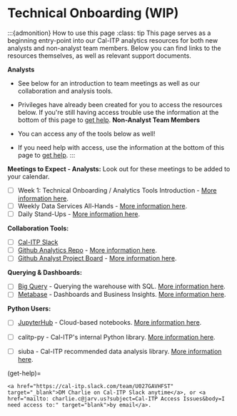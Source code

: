 # Technical Onboarding (WIP)
:::{admonition} How to use this page
:class: tip
This page serves as a beginning entry-point into our Cal-ITP analytics resources for both new analysts and non-analyst team members.
Below you can find links to the resources themselves, as well as relevant support documents.

**Analysts**
* See below for an introduction to team meetings as well as our collaboration and analysis tools.

* Privileges have already been created for you to access the resources below. If you're still having access trouble use the information at the bottom of this page to [get help](get-help).
**Non-Analyst Team Members**
* You can access any of the tools below as well!
* If you need help with access, use the information at the bottom of this page to [get help](get-help).
:::

**Meetings to Expect - Analysts:**
Look out for these meetings to be added to your calendar.

- [ ]  Week 1:  Technical Onboarding / Analytics Tools Introduction - [More information here](week-one-meeting).
- [ ]  Weekly Data Services All-Hands - [More information here](weekly-data-services).
- [ ]  Daily Stand-Ups - [More information here](daily-stand-ups).

**Collaboration Tools:**

- [ ] [Cal-ITP Slack](https://cal-itp.slack.com)
- [ ] [Github Analytics Repo](https://github.com/cal-itp/data-analyses) - [More information here](analytics-repo).
- [ ]  [Github Analyst Project Board](https://github.com/cal-itp/data-infra/projects/6)  - [More information here](analytics-project-board).

**Querying & Dashboards:**

- [ ]  [Big Query](https://console.cloud.google.com/bigquery/) - Querying the warehouse with SQL. [More information here](big-query).
- [ ]  [Metabase](https://dashboards.calitp.org/) - Dashboards and Business Insights. [More information here](metabase).

**Python Users:**

- [ ]  [JupyterHub](https://hubtest.k8s.calitp.jarv.us/) - Cloud-based notebooks. [More information here](jupyterhub).
- [ ]  calitp-py - Cal-ITP's internal Python library. [More information here](calitp).
- [ ]  siuba - Cal-ITP recommended data analysis library. [More information here](siuba).


(get-help)=
```{admonition} Still need access to a tool above?
<a href="https://cal-itp.slack.com/team/U027GAVHFST" target="_blank">DM Charlie on Cal-ITP Slack anytime</a>, or <a href="mailto: charlie.c@jarv.us?subject=Cal-ITP Access Issues&body=I need access to:" target="blank">by email</a>.
```
